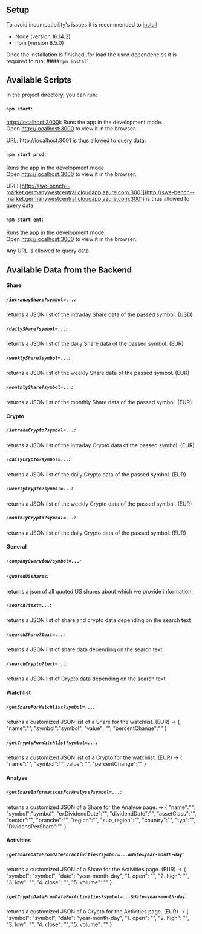 
## Setup

To avoid incompatibility's issues it is recommended to [install](https://nodejs.org/en/download/):
- Node (version 16.14.2)
- npm (version 8.5.0)

Once the installation is finished, for load the used dependencies it is required to run:
####`npm install`

## Available Scripts

In the project directory, you can run:

#### `npm start`:
[http://localhost:3000](http://localhost:3000)k
Runs the app in the development mode.\
Open [http://localhost:3000](http://localhost:3000) to view it in the browser.

URL: [http://localhost:3001](http://localhost:3001)
is thus allowed to query data.

#### `npm start prod`:

Runs the app in the development mode.\
Open [http://localhost:3000](http://localhost:3000) to view it in the browser.

URL: [http://swe-bench--market.germanywestcentral.cloudapp.azure.com:3001](http://swe-bench--market.germanywestcentral.cloudapp.azure.com:3001)
is thus allowed to query data.


#### `npm start ent`:

Runs the app in the development mode.\
Open [http://localhost:3000](http://localhost:3000) to view it in the browser.

Any URL is allowed to query data.


## Available Data from the Backend

#### Share
##### `/intradayShare?symbol=...`:
returns a JSON list of the intraday Share data of the passed symbol. (USD)
##### `/dailyShare?symbol=...`:
returns a JSON list of the daily Share data of the passed symbol. (EUR)
##### `/weeklyShare?symbol=...`:
returns a JSON list of the weekly Share data of the passed symbol. (EUR)
##### `/monthlyShare?symbol=...`:
returns a JSON list of the monthly Share data of the passed symbol. (EUR)

#### Crypto
##### `/intradaCrypto?symbol=...`:
returns a JSON list of the intraday Crypto data of the passed symbol. (EUR)
##### `/dailyCrypto?symbol=...`:
returns a JSON list of the daily Crypto data of the passed symbol. (EUR)
##### `/weeklyCrypto?symbol=...`:
returns a JSON list of the weekly Crypto data of the passed symbol. (EUR)
##### `/monthlyCrypto?symbol=...`:
returns a JSON list of the daily Crypto data of the passed symbol. (EUR)

#### General
##### `/companyOverview?symbol=...`:
##### `/quotedUSshares`:
returns a json of all quoted US shares about which we provide information.
##### `/search?text=...`:
returns a JSON list of share and crypto data depending on the search text
##### `/searchShare?text=...`:
returns a JSON list of share data depending on the search text
##### `/searchCrypto?text=...`:
returns a JSON list of Crypto data depending on the search text

#### Watchlist
##### `/getShareForWatchlist?symbol=...`:
returns a customized JSON list of a Share for the watchlist. (EUR)
-> 
{
    "name":"", 
    "symbol":"symbol", 
    "value": "",
    "percentChange":""
}
##### `/getCryptoForWatchlist?symbol=...`:
returns a customized JSON list of a Crypto for the watchlist. (EUR)
-> 
{
    "name":"", 
    "symbol":"", 
    value": "", 
    "percentChange":""
}

#### Analyse
##### `/getShareInformationsForAnalyse?symbol=...`:
returns a customized JSON of a Share for the Analyse page.
-> 
{
    "name":"", 
    "symbol":"symbol", 
    "exDividendDate":"", 
    "dividendDate":"", 
    "assetClass":"", 
    "sector":"", 
    "branche":"", 
    "region":"", 
    "sub_region":"", 
    "country":"",
    "typ":"", 
    "DividendPerShare":""
}

#### Activities
##### `/getShareDataFromDateForActivities?symbol=...&date=year-month-day`:
returns a customized JSON of a Share for the Activities page. (EUR)
->
{
  "symbol": "symbol",
  "date": "year-month-day",
  "1. open": "",
  "2. high": "",
  "3. low": "",
  "4. close": "",
  "5. volume": ""
}
##### `/getCryptoDataFromDateForActivities?symbol=...&date=year-month-day`:
returns a customized JSON of a Crypto for the Activities page. (EUR)
-> 
{
  "symbol": "symbol",
  "date": "year-month-day",
  "1. open": "",
  "2. high": "",
  "3. low": "",
  "4. close": "",
  "5. volume": ""
}